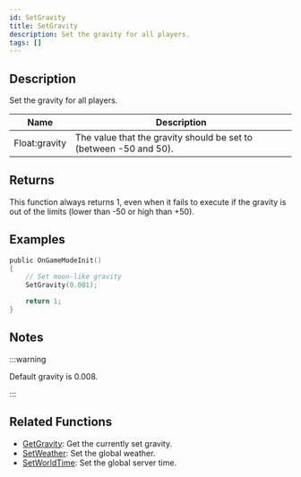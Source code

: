 ```yaml
---
id: SetGravity
title: SetGravity
description: Set the gravity for all players.
tags: []
---
```


## Description

Set the gravity for all players.

| Name          | Description                                                       |
| ------------- | ----------------------------------------------------------------- |
| Float:gravity | The value that the gravity should be set to (between -50 and 50). |

## Returns

This function always returns 1, even when it fails to execute if the gravity is out of the limits (lower than -50 or high than +50).

## Examples

```c
public OnGameModeInit()
{
    // Set moon-like gravity
    SetGravity(0.001);

    return 1;
}
```

## Notes

:::warning

Default gravity is 0.008.

:::

## Related Functions

- [GetGravity](GetGravity.md): Get the currently set gravity.
- [SetWeather](SetWeather.md): Set the global weather.
- [SetWorldTime](SetWorldTime.md): Set the global server time.
